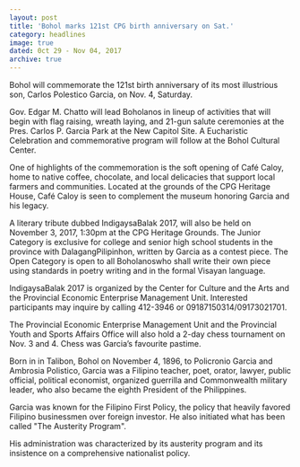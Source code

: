 ```yaml
---
layout: post
title: 'Bohol marks 121st CPG birth anniversary on Sat.'
category: headlines
image: true
dated: 0ct 29 - Nov 04, 2017
archive: true
---
```


Bohol will commemorate the 121st birth anniversary of its most illustrious son, Carlos Polestico Garcia, on Nov. 4, Saturday.

Gov. Edgar M. Chatto will lead Boholanos in lineup of activities that will begin with flag raising, wreath laying, and 21-gun salute ceremonies at the Pres. Carlos P. Garcia Park at the New Capitol Site.
A Eucharistic Celebration and commemorative program will follow at the Bohol Cultural Center.

One of highlights of the commemoration is the soft opening of Café Caloy, home to native coffee, chocolate, and local delicacies that support local farmers and communities. Located at the grounds of the CPG Heritage House, Café Caloy is seen to complement the museum honoring Garcia and his legacy.

A literary tribute dubbed IndigaysaBalak 2017, will also be held on November 3, 2017, 1:30pm at the CPG Heritage Grounds. The Junior Category is exclusive for college and senior high school students in the province with DalagangPilipinhon, written by Garcia as a contest piece. The Open Category is open to all Boholanoswho shall write their own piece using standards in poetry writing and in the formal Visayan language.

IndigaysaBalak 2017 is organized by the Center for Culture and the Arts and the Provincial Economic Enterprise Management Unit. Interested participants may inquire by calling 412-3946 or 09187150314/09173021701.

The Provincial Economic Enterprise Management Unit and the Provincial Youth and Sports Affairs Office will also hold a 2-day chess tournament on Nov. 3 and 4. Chess was Garcia’s favourite pastime.

Born in in Talibon, Bohol on November 4, 1896, to Policronio Garcia and Ambrosia Polistico, Garcia was a Filipino teacher, poet, orator, lawyer, public official, political economist, organized guerrilla and Commonwealth military leader, who also became the eighth President of the Philippines.

Garcia was known for the Filipino First Policy, the policy that heavily favored Filipino businessmen over foreign investor. He also initiated what has been called "The Austerity Program".

His administration was characterized by its austerity program and its insistence on a comprehensive nationalist policy. 